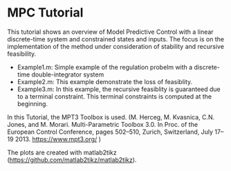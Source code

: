 # MPC Tutorial
This tutorial shows an overview of Model Predictive Control with a linear discrete-time system and constrained states and inputs. The focus is on the implementation of the method under consideration of stability and recursive feasibility. 

* Example1.m: Simple example of the regulation probelm with a discrete-time double-integrator system
* Example2.m: This example demonstrate the loss of feasiblity. 
* Example3.m: In this example, the recursive feasiblity is guaranteed due to a terminal constraint. This terminal constraints is computed at the beginning. 

In this Tutorial, the MPT3 Toolbox is used. 
(M. Herceg, M. Kvasnica, C.N. Jones, and M. Morari. Multi-Parametric Toolbox 3.0. In Proc. of the European Control Conference, pages 502–510, Zurich, Switzerland, July 17–19 2013. https://www.mpt3.org/ ) 

The plots are created with matlab2tikz (https://github.com/matlab2tikz/matlab2tikz). 
